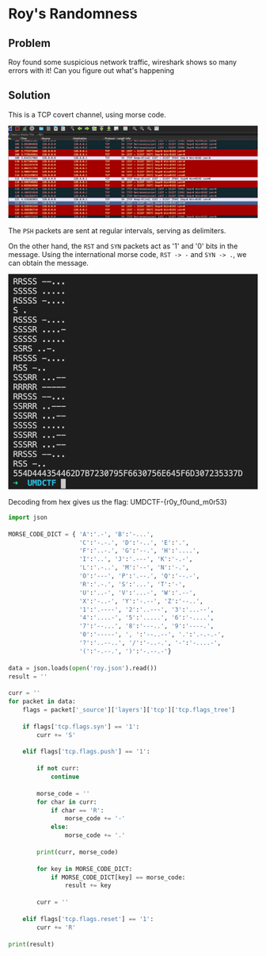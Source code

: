 # Roy's Randomness

## Problem

Roy found some suspicious network traffic, wireshark shows so many errors with it! Can you figure out what's happening

## Solution

This is a TCP covert channel, using morse code.

![](../.gitbook/assets/b11dac1e3b43460697d0bc221707e639.png)

The `PSH` packets are sent at regular intervals, serving as delimiters.

On the other hand, the `RST` and `SYN` packets act as '1' and '0' bits in the message. Using the international morse code, `RST -> -` and `SYN -> .`, we can obtain the message.

![](../.gitbook/assets/1b3056c0252746b9ac889e7defbf8823.png)

Decoding from hex gives us the flag: UMDCTF-{r0y\_f0und\_m0r53}

```python
import json

MORSE_CODE_DICT = { 'A':'.-', 'B':'-...',
                    'C':'-.-.', 'D':'-..', 'E':'.',
                    'F':'..-.', 'G':'--.', 'H':'....',
                    'I':'..', 'J':'.---', 'K':'-.-',
                    'L':'.-..', 'M':'--', 'N':'-.',
                    'O':'---', 'P':'.--.', 'Q':'--.-',
                    'R':'.-.', 'S':'...', 'T':'-',
                    'U':'..-', 'V':'...-', 'W':'.--',
                    'X':'-..-', 'Y':'-.--', 'Z':'--..',
                    '1':'.----', '2':'..---', '3':'...--',
                    '4':'....-', '5':'.....', '6':'-....',
                    '7':'--...', '8':'---..', '9':'----.',
                    '0':'-----', ', ':'--..--', '.':'.-.-.-',
                    '?':'..--..', '/':'-..-.', '-':'-....-',
                    '(':'-.--.', ')':'-.--.-'}

data = json.loads(open('roy.json').read())
result = ''

curr = ''
for packet in data:
    flags = packet['_source']['layers']['tcp']['tcp.flags_tree']

    if flags['tcp.flags.syn'] == '1':
        curr += 'S'

    elif flags['tcp.flags.push'] == '1':

        if not curr:
            continue

        morse_code = ''
        for char in curr:
            if char == 'R':
                morse_code += '-'
            else:
                morse_code += '.'

        print(curr, morse_code)

        for key in MORSE_CODE_DICT:
            if MORSE_CODE_DICT[key] == morse_code:
                result += key

        curr = ''

    elif flags['tcp.flags.reset'] == '1':
        curr += 'R'

print(result)
```

